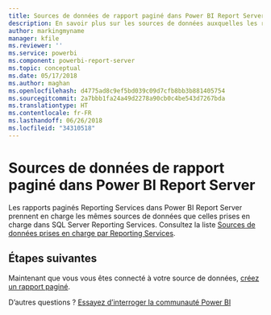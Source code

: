 ```yaml
---
title: Sources de données de rapport paginé dans Power BI Report Server
description: En savoir plus sur les sources de données auxquelles les rapports paginés (.rdl) peuvent se connecter dans Power BI Report Server.
author: markingmyname
manager: kfile
ms.reviewer: ''
ms.service: powerbi
ms.component: powerbi-report-server
ms.topic: conceptual
ms.date: 05/17/2018
ms.author: maghan
ms.openlocfilehash: d4775ad8c9ef5bd039c09d7cfb8bb3b881405754
ms.sourcegitcommit: 2a7bbb1fa24a49d2278a90cb0c4be543d7267bda
ms.translationtype: HT
ms.contentlocale: fr-FR
ms.lasthandoff: 06/26/2018
ms.locfileid: "34310518"
---
```

# <a name="paginated-report-data-sources--in-power-bi-report-server"></a>Sources de données de rapport paginé dans Power BI Report Server
Les rapports paginés Reporting Services dans Power BI Report Server prennent en charge les mêmes sources de données que celles prises en charge dans SQL Server Reporting Services. Consultez la liste [Sources de données prises en charge par Reporting Services](https://docs.microsoft.com/sql/reporting-services/report-data/data-sources-supported-by-reporting-services-ssrs).

## <a name="next-steps"></a>Étapes suivantes
Maintenant que vous vous êtes connecté à votre source de données, [créez un rapport paginé](quickstart-create-paginated-report.md).  


D’autres questions ? [Essayez d’interroger la communauté Power BI](https://community.powerbi.com/)

